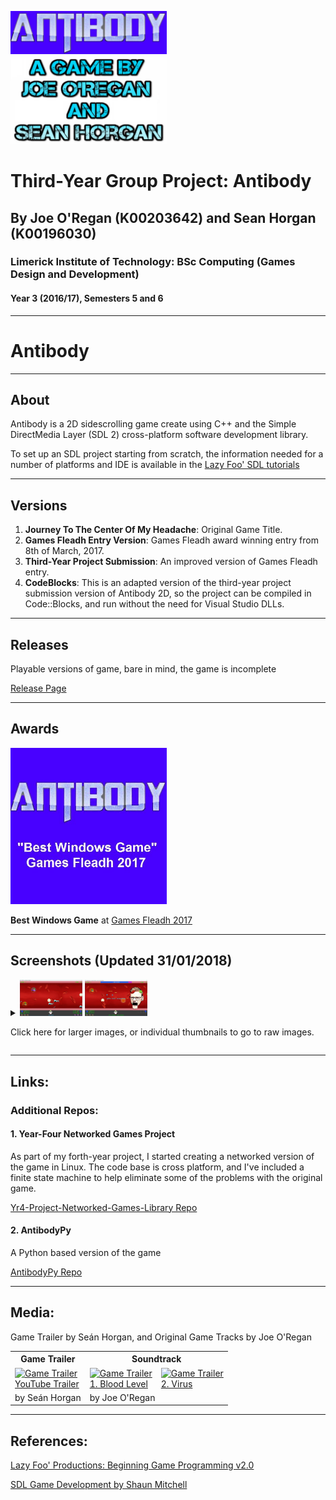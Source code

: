 <link href="styles.css" rel="stylesheet"></link>

<img src="https://raw.githubusercontent.com/joeaoregan/LIT-Yr3-Project-Antibody/master/Screenshots/Antibody1Logo.jpg" width=250 alt="Antibody Game Logo" title="Antibody Game Logo"/> \
<img src="https://raw.githubusercontent.com/joeaoregan/LIT-Yr3-Project-Antibody/master/Screenshots/Antibody2Credits.jpg" width=250 alt="Antibody Game Creators" title="Antibody Game Creators"/>

# Third-Year Group Project: Antibody

## By Joe O'Regan (K00203642) and Sean Horgan (K00196030)

### Limerick Institute of Technology: BSc Computing (Games Design and Development)

#### Year 3 (2016/17), Semesters 5 and 6

---

# Antibody

---

## About

Antibody is a 2D sidescrolling game create using C++ and the Simple DirectMedia Layer (SDL 2) cross-platform software development library.

To set up an SDL project starting from scratch, the information needed for a number of platforms and IDE is available in the [Lazy Foo' SDL tutorials](http://lazyfoo.net/tutorials/SDL/)

---

## Versions

1. **Journey To The Center Of My Headache**: Original Game Title.
2. **Games Fleadh Entry Version**: Games Fleadh award winning entry from 8th of March, 2017.
3. **Third-Year Project Submission**: An improved version of Games Fleadh entry.
4. **CodeBlocks**: This is an adapted version of the third-year project submission version of Antibody 2D, so the project can be compiled in Code::Blocks, and run without the need for Visual Studio DLLs.

---

## Releases

Playable versions of game, bare in mind, the game is incomplete

[Release Page](https://github.com/joeaoregan/LIT-Yr3-Project-Antibody/releases)

---

## Awards

<img src="https://raw.githubusercontent.com/joeaoregan/LIT-Yr3-Project-Antibody/master/Screenshots/BestWindowsGame.jpg" width=250 alt="Antibody 2D: Best Windows Game" title="Antibody 2D: Best Windows Game"/>

**Best Windows Game** at [Games Fleadh 2017](http://gamesfleadh.ie/results/)

---

## Screenshots (Updated 31/01/2018)

<details closed>
<summary>
<img src="https://raw.githubusercontent.com/joeaoregan/LIT-Yr3-Project-Antibody/master/Screenshots/Antibody3Multiplayer.jpg" title="Antibody 2D: Multiplayer" width="100"/> 
<img src="https://raw.githubusercontent.com/joeaoregan/LIT-Yr3-Project-Antibody/master/Screenshots/Antibody8Boss.jpg" title="Antibody 2D: Power Ups" width="100"/> 
<p>Click here for larger images, or individual thumbnails to go to raw images.</p>
</summary>

![Antibody 2D: Multiplayer](https://raw.githubusercontent.com/joeaoregan/LIT-Yr3-Project-Antibody/master/Screenshots/Antibody3Multiplayer.jpg "Antibody 2D: Multiplayer")

###### Antibody 2D: 2 Player Local Multiplayer

---

![Antibody 2D: Menu](https://raw.githubusercontent.com/joeaoregan/LIT-Yr3-Project-Antibody/master/Screenshots/Antibody4Menu.jpg "Antibody 2D: Menu")

###### Antibody 2D: Menu System

---

![Antibody 2D: Settings Menu](https://raw.githubusercontent.com/joeaoregan/LIT-Yr3-Project-Antibody/master/Screenshots/Antibody5Settings.jpg "Antibody 2D: Settings Menu")

###### Antibody 2D: Settings Menu

---

![Antibody 2D: Map](https://raw.githubusercontent.com/joeaoregan/LIT-Yr3-Project-Antibody/master/Screenshots/Antibody6Map.jpg "Antibody: Map")

###### Antibody 2D: Map

---

![Antibody 2D: Information Messages](https://raw.githubusercontent.com/joeaoregan/LIT-Yr3-Project-Antibody/master/Screenshots/Antibody7InfoMessages.jpg "Antibody 2D: Information Messages")

###### Antibody 2D: Virus Enemies, Information Messages, and Power Ups

---

![Antibody 2D: End Of Level Boss](https://raw.githubusercontent.com/joeaoregan/LIT-Yr3-Project-Antibody/master/Screenshots/Antibody8Boss.jpg "Antibody 2D: End Of Level Boss")

###### Antibody 2D: End Of Level Boss

---

![Antibody 2D: Power Ups](https://raw.githubusercontent.com/joeaoregan/LIT-Yr3-Project-Antibody/master/Screenshots/Antibody9PowerUps.jpg "Antibody 2D: Power Ups")

###### Antibody 2D: Power Ups for time, health, lasers, lives, rockets

</details>

---

## Links:

### Additional Repos:

#### 1. Year-Four Networked Games Project

As part of my forth-year project, I started creating a networked version of the game in Linux. The code base is cross platform, and I've included a finite state machine to help eliminate some of the problems with the original game.

[Yr4-Project-Networked-Games-Library Repo](https://github.com/joeaoregan/Yr4-Project-Networked-Games-Library)

#### 2. AntibodyPy

A Python based version of the game

[AntibodyPy Repo](https://github.com/joeaoregan/AntibodyPy)

---

## Media:

Game Trailer by Seán Horgan, and Original Game Tracks by Joe O'Regan

<table>
<tr>
    <th>Game Trailer</th><th colspan=2>Soundtrack</th>
</tr>
<tr>
    <td><a href="https://youtu.be/HQiAlmhXLqA"><img src="https://i.ytimg.com/vi/HQiAlmhXLqA/1.jpg" title="Game Trailer"/><br/>YouTube Trailer</a></td>
    <td><a href="https://youtu.be/ibIjSwFLAGo"><img src="https://i.ytimg.com/vi/ibIjSwFLAGo/1.jpg" title="Game Trailer"/><br />1. Blood Level</a></td>
    <td><a href="https://youtu.be/sHVVEVyt4xQ"><img src="https://i.ytimg.com/vi/sHVVEVyt4xQ/1.jpg" title="Game Trailer"/><br />2. Virus</a></td>
</tr>
<tr>
    <td>by Seán Horgan</td>
    <td colspan=2>by Joe O'Regan</td>
</tr>
</table>

---

## References:

[Lazy Foo' Productions: Beginning Game Programming v2.0](http://lazyfoo.net/tutorials/SDL/)

[SDL Game Development by Shaun Mitchell](https://www.packtpub.com/game-development/sdl-game-development)
